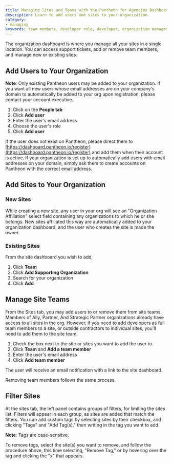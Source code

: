```yaml
---
title: Managing Sites and Teams with the Pantheon for Agencies Dashboard
description: Learn to add users and sites to your organization.
category:
- managing
keywords: team members, developer role, developer, organization management, manage organization, change management, team management, manage team, manage team access, add user, add site, organization, p4a, agency, agencies, agency dashboard
---
```

The organization dashboard is where you manage all your sites in a single location. You can access support tickets, add or remove team members, and manage new or existing sites.

## Add Users to Your Organization

**Note**: Only existing Pantheon users may be added to your organization. If you want all new users whose email addresses are on your company's domain to automatically be added to your org upon registration, please contact your account executive.

1. Click on the **People tab**
2. Click **Add user**
3. Enter the user's email address
4. Choose the user's role
5. Click **Add user**

If the user does not exist on Pantheon, please direct them to  [https://dashboard.pantheon.io/register](https://dashboard.pantheon.io/register) and add them when their account is active. If your organization is set up to automatically add users with email addresses on your domain, simply ask them to create accounts on Pantheon with the correct email address.

## Add Sites to Your Organization

### New Sites

While creating a new site, any user in your org will see an "Organization Affiliation" select field containing any organizations to which he or she belongs. New sites affiliated this way are automatically added to your organization dashboard, and the user who creates the site is made the owner.

### Existing Sites

From the site dashboard you wish to add,


1. Click **Team**
2. Click **Add Supporting Organization**
3. Search for your organization
4. Click **Add**


## Manage Site Teams

From the Sites tab, you may add users to or remove them from site teams. Members of Ally, Partner, And Strategic Partner organizations already have access to all sites in the org. However, if you need to add developers as full team members to a site, or outside contractors to individual sites, you'll need to add them to the site team.

1. Check the box next to the site or sites you want to add the user to.
2. Click **Team** and **Add a team member**
3. Enter the user's email address
4. Click **Add team member**

The user will receive an email notification with a link to the site dashboard.

Removing team members follows the same process.


## Filter Sites

At the sites tab, the left panel contains groups of filters, for limiting the sites list. Filters will appear in each group, as sites are added that match the filters. You can add custom tags by selecting sites by their checkbox, and clicking "Tags" and "Add Tag(s)," then writing in the tag you want to add.

**Note**: Tags are case-sensitve.

To remove tags, select the site(s) you want to remove, and follow the procedure above, this time selecting, "Remove Tag," or by hovering over the tag and clicking the "x" that appears.
